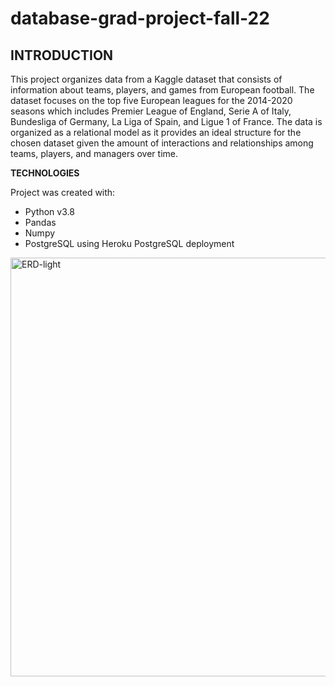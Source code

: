 # database-grad-project-fall-22
## INTRODUCTION
This project organizes data from a Kaggle dataset that consists of information
about teams, players, and games from European football. The dataset focuses on the top five
European leagues for the 2014-2020 seasons which includes Premier League of England,
Serie A of Italy, Bundesliga of Germany, La Liga of Spain, and Ligue 1
of France. The data is organized as a relational model as it
provides an ideal structure for the chosen dataset given the amount of
interactions and relationships among teams, players, and managers over time.


**TECHNOLOGIES**

Project was created with: 
* Python v3.8 
* Pandas 
* Numpy 
* PostgreSQL using Heroku PostgreSQL deployment


<img width="670" alt="ERD-light" src="https://user-images.githubusercontent.com/112014113/202067011-69160fae-1f72-4c67-bf63-1ab741e33842.png">
